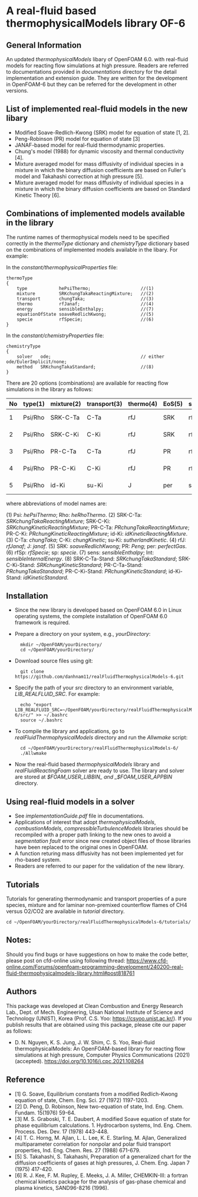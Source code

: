 # A real-fluid based thermophysicalModels library OF-6
## General Information
An updated _thermophysicalModels_ libary of OpenFOAM 6.0. with real-fluid models for reacting flow simulations at high pressure. Readers are referred to documentations provided in _documentations_ directory for the detail implementation and extension guide. They are written for the development in OpenFOAM-6 but they can be referred for the development in other versions.
## List of implemented real-fluid models in the new libary
- Modified Soave-Redlich-Kwong (SRK) model for equation of state [1, 2].
- Peng-Robinson (PR) model for equation of state [3]
- JANAF-based model for real-fluid thermodynamic properties.
- Chung's model (1988) for dynamic viscosity and thermal conductivity [4].
- Mixture averaged model for mass diffusivity of individual species in a mixture in which the binary diffusion coefficients are based on Fuller's model and Takahashi correction at high pressure [5].
- Mixture averaged model for mass diffusivity of individual species in a mixture in which the binary diffusion coefficients are based on Standard Kinetic Theory [6].
## Combinations of implemented models available in the library
The runtime names of thermophysical models need to be specified correctly in the _thermoType_ dictionary and _chemistryType_ dictionary based on the combinations of implemented models available in the libary. For example:

In the _constant/thermophysicalProperties_ file: 

	thermoType
	{
		type            hePsiThermo;                   //(1)
		mixture         SRKchungTakaReactingMixture;   //(2)
		transport       chungTaka;                     //(3)
		thermo          rfJanaf;                       //(4)
		energy          sensibleEnthalpy;              //(7)
		equationOfState soaveRedlichKwong;             //(5)
		specie          rfSpecie;                      //(6)
	}

In the _constant/chemistryProperties_ file: 

	chemistryType
	{
		solver   ode;                                  // either ode/EulerImplicit/none;
		method   SRKchungTakaStandard;                 //(8)
	}

There are 20 options (combinations) are available for reacting flow simulations in the library as follows:

| No | type(1)| mixture(2) | transport(3) | thermo(4) | EoS(5) | specie(6) | Energy(7) | method(8)      |
| :- | :----- |:-----------| :----------- | :-------- | :----- | :-------- | :-------- | :------------- |
|1   | Psi/Rho| SRK-C-Ta   | C-Ta         | rfJ       | SRK    | rfSp      | sens/Int  | SRK-C-Ta-Stand |
|2   | Psi/Rho| SRK-C-Ki   | C-Ki         | rfJ       | SRK    | rfSp      | sens/Int  | SRK-C-Ki-Stand |
|3   | Psi/Rho| PR-C-Ta    | C-Ta         | rfJ       | PR     | rfSp      | sens/Int  | PR-C-Ta-Stand  |
|4   | Psi/Rho| PR-C-Ki    | C-Ki         | rfJ       | PR     | rfSp      | sens/Int  | PR-C-Ki-Stand  |
|5   | Psi/Rho| id-Ki      | su-Ki        | J         | per    | sp        | sens/Int  | id-Ki-Stand    |

where abbreviations of model names are:

(1) Psi: _hePsiThermo_; Rho: _heRhoThermo_.
(2) SRK-C-Ta: _SRKchungTakaReactingMixture_; SRK-C-Ki: _SRKchungKineticReactingMixture_; PR-C-Ta: _PRchungTakaReactingMixture_; PR-C-Ki: _PRchungKineticReactingMixture_; id-Ki: _idKineticReactingMixture_.
(3) C-Ta: _chungTaka_; C-Ki: _chungKinetic_; su-Ki: _sutherlandKinetic_.
(4) rfJ: _rfJanaf_; J: _janaf_.
(5) SRK: _soaveRedlichKwong_; PR: _Peng_; per: _perfectGas_.
(6) rfSp: _rfSpecie_; sp: _specie_.
(7) sens: _sensibleEnthalpy_; Int: _sensibleInternalEnergy_.
(8) SRK-C-Ta-Stand: _SRKchungTakaStandard_; SRK-C-Ki-Stand: _SRKchungKineticStandard_; PR-C-Ta-Stand: _PRchungTakaStandard_; PR-C-Ki-Stand: _PRchungKineticStandard_; id-Ki-Stand: _idKineticStandard_.


## Installation
- Since the new library is developed based on OpenFOAM 6.0 in Linux operating systems, the complete installation of OpenFOAM 6.0 framework is required. 
- Prepare a directory on your system, e.g., _yourDirectory_:

		mkdir ~/OpenFOAM/yourDirectory/
		cd ~/OpenFOAM/yourDirectory/	
- Download source files using git: 

		git clone https://github.com/danhnam11/realFluidThermophysicalModels-6.git

- Specify the path of your _src_ directory to an environment variable, _LIB_REALFLUID_SRC_. For example:

		echo "export LIB_REALFLUID_SRC=~/OpenFOAM/yourDirectory/realFluidThermophysicalModels-6/src/" >> ~/.bashrc
		source ~/.bashrc
- To compile the library and applications, go to _realFluidThermophysicalModels_ directory and run the _Allwmake_ script:

		cd ~/OpenFOAM/yourDirectory/realFluidThermophysicalModels-6/
		./Allwmake

- Now the real-fluid based _thermophysicalModels_ library and _realFluidReactingFoam_ solver are ready to use. The library and solver are stored at _$FOAM_USER_LIBBIN_ and _$FOAM_USER_APPBIN_ directory.

## Using real-fluid models in a solver 
- See _implementationGuide.pdf_ file in documentations.
- Applications of interest that adopt _thermophysicalModels_, _combustionModels_, _compressibleTurbulenceModels_ libraries should be recompiled with a proper path linking to the new ones to avoid a _segmentation fault_ error since new created object files of those libraries have been replaced to the original ones in OpenFOAM.
- A function returing mass diffusivity has not been implemented yet for rho-based system.
- Readers are referred to our paper for the validation of the new library.

## Tutorials
Tutorials for generating thermodynamic and transport properties of a pure species, mixture and for laminar non-premixed counterflow flames of CH4 versus O2/CO2 are available in _tutorial_ directory.

	cd ~/OpenFOAM/yourDirectory/realFluidThermophysicalModels-6/tutorials/

## Notes:
Should you find bugs or have suggestions on how to make the code better, please post on cfd-online using following thread: https://www.cfd-online.com/Forums/openfoam-programming-development/240200-real-fluid-thermophysicalmodels-library.html#post818761 


## Authors 
This package was developed at Clean Combustion and Energy Research Lab., Dept. of Mech. Engineering, Ulsan National Institute of Science and Technology (UNIST), Korea (Prof. C.S. Yoo: https://csyoo.unist.ac.kr/). If you publish results that are obtained using this package, please cite our paper as follows:
- D. N. Nguyen, K. S. Jung, J. W. Shim, C. S. Yoo, Real-fluid thermophysicalModels: An OpenFOAM-based library for reacting flow simulations at high pressure, Computer Physics Communications (2021)(accepted). https://doi.org/10.1016/j.cpc.2021.108264 
## Reference
- [1] G. Soave, Equilibrium constants from a modified Redlich-Kwong equation of state, Chem. Eng. Sci. 27 (1972) 1197-1203.
- [2] D. Peng, D. Robinson, New two-equation of state, Ind. Eng. Chem. Fundam. 15(1976) 59-64. 
- [3] M. S. Graboski, T. E. Daubert, A modified Soave equation of state for phase equilibrium calculations. 1. Hydrocarbon systems, Ind. Eng. Chem. Process. Des. Dev. 17 (1978) 443-448.
- [4] T. C. Horng, M. Ajlan, L. L. Lee, K. E. Starling, M. Ajlan, Generalized multiparameter correlation for nonpolar and polar fluid transport properties, Ind. Eng. Chem. Res. 27 (1988) 671-679.
- [5] S. Takahashi, S. Takahashi, Preparation of a generalized chart for the diffusion coefficients of gases at high pressures, J. Chem. Eng. Japan 7 (1975) 417-420. 
- [6] R. J. Kee, F. M. Rupley, E. Meeks, J. A. Miller, CHEMKIN-III: a fortran chemical kinetics package for the analysis of gas-phase chemical and plasma kinetics, SAND96-8216 (1996). 
